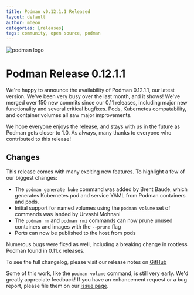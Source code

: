 ```yaml
---
title: Podman v0.12.1.1 Released
layout: default
author: mheon
categories: [releases]
tags: community, open source, podman
---
```


![podman logo](https://podman.io/images/podman.svg)

# Podman Release 0.12.1.1

We're happy to announce the availability of Podman 0.12.1.1, our latest version. We've been very busy over the last month, and it shows! We've merged over 150 new commits since our 0.11 releases, including major new functionality and several critical bugfixes. Pods, Kubernetes compatability, and container volumes all saw major improvements.

We hope everyone enjoys the release, and stays with us in the future as Podman gets closer to 1.0. As always, many thanks to everyone who contributed to this release!

<!--readmore-->
## Changes
This release comes with many exciting new features. To highlight a few of our biggest changes:

  * The `podman generate kube` command was added by Brent Baude, which generates Kubernetes pod and service YAML from Podman containers and pods.
  * Initial support for named volumes using the `podman volume` set of commands was landed by Urvashi Mohnani
  * The `podman rm` and `podman rmi` commands can now prune unused containers and images with the `--prune` flag
  * Ports can now be published to the host from pods

Numerous bugs were fixed as well, including a breaking change in rootless Podman found in 0.11.x releases.

To see the full changelog, please visit our release notes on [GitHub](https://github.com/containers/podman/blob/master/RELEASE_NOTES.md)

Some of this work, like the `podman volume` command, is still very early. We'd greatly appreciate feedback! If you have an enhancement request or a bug report, please file them on our [issue page](https://github.com/containers/podman/issues).
